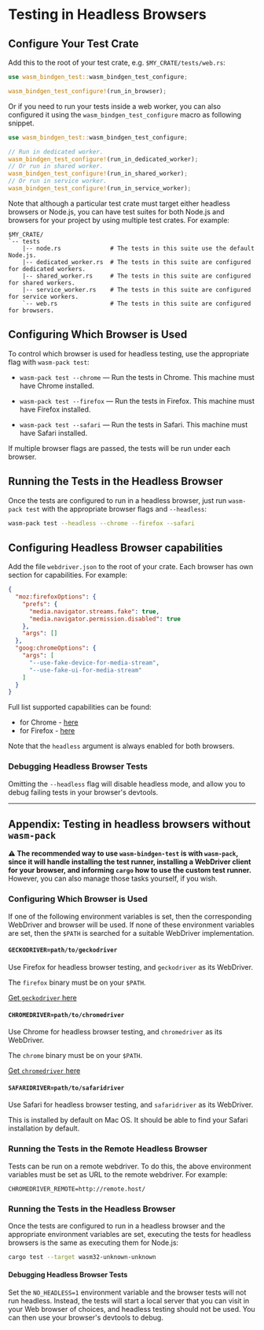 # Testing in Headless Browsers

## Configure Your Test Crate

Add this to the root of your test crate, e.g. `$MY_CRATE/tests/web.rs`:

```rust
use wasm_bindgen_test::wasm_bindgen_test_configure;

wasm_bindgen_test_configure!(run_in_browser);
```

Or if you need to run your tests inside a web worker, you can also
configured it using the `wasm_bindgen_test_configure` macro as following
snippet.

```rust
use wasm_bindgen_test::wasm_bindgen_test_configure;

// Run in dedicated worker.
wasm_bindgen_test_configure!(run_in_dedicated_worker);
// Or run in shared worker.
wasm_bindgen_test_configure!(run_in_shared_worker);
// Or run in service worker.
wasm_bindgen_test_configure!(run_in_service_worker);
```

Note that although a particular test crate must target either headless browsers
or Node.js, you can have test suites for both Node.js and browsers for your
project by using multiple test crates. For example:

```
$MY_CRATE/
`-- tests
    |-- node.rs              # The tests in this suite use the default Node.js.
    |-- dedicated_worker.rs  # The tests in this suite are configured for dedicated workers.
    |-- shared_worker.rs     # The tests in this suite are configured for shared workers.
    |-- service_worker.rs    # The tests in this suite are configured for service workers.
    `-- web.rs               # The tests in this suite are configured for browsers.
```

## Configuring Which Browser is Used

To control which browser is used for headless testing, use the appropriate flag
with `wasm-pack test`:

* `wasm-pack test --chrome` &mdash; Run the tests in Chrome. This machine must
  have Chrome installed.

* `wasm-pack test --firefox` &mdash; Run the tests in Firefox. This machine must
  have Firefox installed.

* `wasm-pack test --safari` &mdash; Run the tests in Safari. This machine must
  have Safari installed.

If multiple browser flags are passed, the tests will be run under each browser.

## Running the Tests in the Headless Browser

Once the tests are configured to run in a headless browser, just run `wasm-pack
test` with the appropriate browser flags and `--headless`:

```bash
wasm-pack test --headless --chrome --firefox --safari
```

## Configuring Headless Browser capabilities

Add the file `webdriver.json` to the root of your crate. Each browser has own 
section for capabilities. For example:

```json
{
  "moz:firefoxOptions": {
    "prefs": {
      "media.navigator.streams.fake": true,
      "media.navigator.permission.disabled": true
    },
    "args": []
  },
  "goog:chromeOptions": {
    "args": [
      "--use-fake-device-for-media-stream",
      "--use-fake-ui-for-media-stream"
    ]
  }
}
```
Full list supported capabilities can be found:

* for Chrome - [here](https://peter.sh/experiments/chromium-command-line-switches/)
* for Firefox - [here](https://developer.mozilla.org/en-US/docs/Web/WebDriver/Capabilities/firefoxOptions)

Note that the `headless` argument is always enabled for both browsers.

### Debugging Headless Browser Tests

Omitting the `--headless` flag will disable headless mode, and allow you to
debug failing tests in your browser's devtools.

--------------------------------------------------------------------------------

## Appendix: Testing in headless browsers without `wasm-pack`

**⚠️ The recommended way to use `wasm-bindgen-test` is with `wasm-pack`, since it
will handle installing the test runner, installing a WebDriver client for your
browser, and informing `cargo` how to use the custom test runner.** However, you
can also manage those tasks yourself, if you wish.

### Configuring Which Browser is Used

If one of the following environment variables is set, then the corresponding
WebDriver and browser will be used. If none of these environment variables are
set, then the `$PATH` is searched for a suitable WebDriver implementation.

#### `GECKODRIVER=path/to/geckodriver`

Use Firefox for headless browser testing, and `geckodriver` as its
WebDriver.

The `firefox` binary must be on your `$PATH`.

[Get `geckodriver` here](https://github.com/mozilla/geckodriver/releases)

#### `CHROMEDRIVER=path/to/chromedriver`

Use Chrome for headless browser testing, and `chromedriver` as its
WebDriver.

The `chrome` binary must be on your `$PATH`.

[Get `chromedriver` here](http://chromedriver.chromium.org/downloads)

#### `SAFARIDRIVER=path/to/safaridriver`

Use Safari for headless browser testing, and `safaridriver` as its
WebDriver.

This is installed by default on Mac OS. It should be able to find your Safari
installation by default.

### Running the Tests in the Remote Headless Browser

Tests can be run on a remote webdriver. To do this, the above environment 
variables must be set as URL to the remote webdriver. For example:

```
CHROMEDRIVER_REMOTE=http://remote.host/
```

### Running the Tests in the Headless Browser

Once the tests are configured to run in a headless browser and the appropriate
environment variables are set, executing the tests for headless browsers is the
same as executing them for Node.js:

```bash
cargo test --target wasm32-unknown-unknown
```

#### Debugging Headless Browser Tests

Set the `NO_HEADLESS=1` environment variable and the browser tests will not run
headless. Instead, the tests will start a local server that you can visit in
your Web browser of choices, and headless testing should not be used. You can
then use your browser's devtools to debug.
